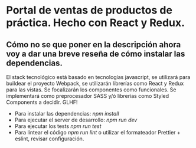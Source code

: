 # Portal de ventas de productos de práctica. Hecho con React y Redux.
## Cómo no se que poner en la descripción ahora voy a dar una breve reseña de cómo instalar las dependencias.
El stack tecnológico está basado en tecnologías javascript, se utilizará para buildear el proyecto Webpack, se utilizarán librerías como React y Redux para las vistas. Se focalizarán los componentes como funcionales. Se implementará como preprocesador SASS y/ó librerías como Styled Components a decidir. GLHF!

* Para instalar las dependencias:
*npm install*
* Para ejecutar el server de desarrollo:
*npm run dev*
* Para ejecutar los tests
*npm run test*
* Para lintear el código
*npm run lint* o utilizar el formateador Prettier + eslint, revisar configuración.


